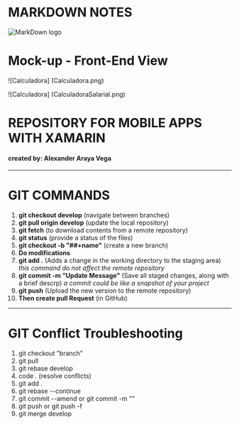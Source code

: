 # MARKDOWN NOTES
![MarkDown logo](https://img.icons8.com/nolan/2x/markdown.png)


# Mock-up - Front-End View

![Calculadora] (Calculadora.png)

![Calculadora] (CalculadoraSalarial.png)

# REPOSITORY FOR MOBILE APPS WITH XAMARIN
#### created by: Alexander Araya Vega
***

# GIT COMMANDS

1. **git checkout develop** (navigate between branches)
2. **git pull origin develop** (update the local repository)
3. **git fetch** (to download contents from a remote repository)
4. **git status** (provide a status of the files)
5. **git checkout -b "##+name"** (create a new branch)
6. **Do modifications**
7. **git add .** (Adds a change in the working directory to the staging area)
    *this command do not affect the remote repository*
8. **git commit -m "Update Message"** (Save all staged changes, along with a brief descrp)
    *a commit could be like a snapshot of your project*
9. **git push** (Upload the new version to the remote repository)
10. **Then create pull Request** (in GitHub)

***

# GIT Conflict Troubleshooting
1. git checkout "branch"
2. git pull
3. git rebase develop
4. code . (resolve conflicts)
5. git add .
6. git rebase --continue
7. git commit --amend or git commit -m ""
8. git push or git push -f
9. git merge develop